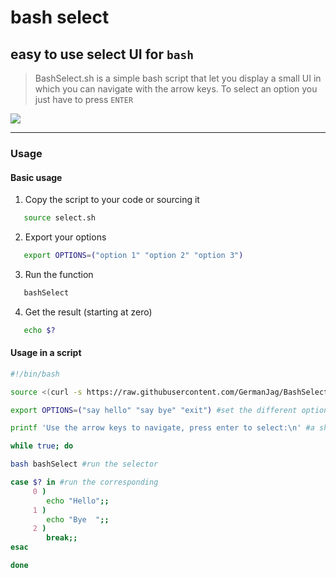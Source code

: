 # bash select
## easy to use select UI for `bash`

> BashSelect.sh is a simple bash script that let you display a small UI in which you can navigate with the arrow keys.
To select an option you just have to press `ENTER`


[![](https://raw.githubusercontent.com/GermanJag/BashSelect.sh/main/options.gif)](https://github.com/GermanJag/BashSelect.sh)

---

### Usage

#### Basic usage
1. Copy the script to your code or sourcing it
 ```bash
    source select.sh
 ```
 2. Export your options
 ```bash
    export OPTIONS=("option 1" "option 2" "option 3")
 ```     
 3. Run the function
 ```bash
    bashSelect
 ```
 4. Get the result (starting at zero)
 ```bash
    echo $?
 ```    


#### Usage in a script

```bash
#!/bin/bash

source <(curl -s https://raw.githubusercontent.com/GermanJag/BashSelect.sh/main/BashSelect.sh) #sourcing the script so you can use the function "bashSelect" afterwards

export OPTIONS=("say hello" "say bye" "exit") #set the different options

printf 'Use the arrow keys to navigate, press enter to select:\n' #a short explaination never bothers :D

while true; do

bash bashSelect #run the selector

case $? in #run the corresponding
     0 )
        echo "Hello";;
     1 )
        echo "Bye  ";;
     2 )
        break;;
esac

done
```
